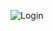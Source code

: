 ![Login](https://scontent.fhan14-2.fna.fbcdn.net/v/t1.15752-9/371533246_674288734793834_7461419489534493782_n.jpg?_nc_cat=108&ccb=1-7&_nc_sid=8cd0a2&_nc_ohc=3K6zr9hPGvcAX_1Y6It&_nc_ht=scontent.fhan14-2.fna&oh=03_AdS-juOHOHpp4vAdrZCI6UPiZchllP25dY5eJgiHRGKyCA&oe=65807D00)

